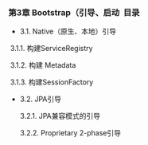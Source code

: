 ###  第3章 Bootstrap（引导、启动  目录  

- 3.1. Native（原生、本地）引导  

​	3.1.1. 构建ServiceRegistry 

​	3.1.2. 构建 Metadata 

​	3.1.3. 构建SessionFactory 

- 3.2. JPA引导 

  3.2.1. JPA兼容模式的引导 

  3.2.2. Proprietary 2-phase引导